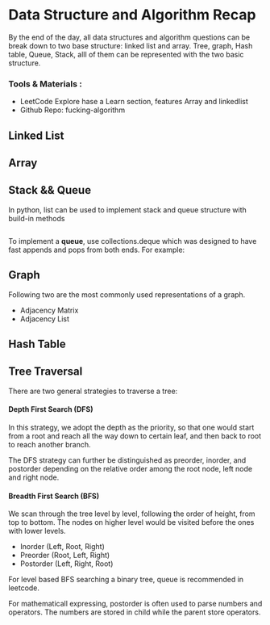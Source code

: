 # Data Structure and Algorithm Recap
By the end of the day, all data structures and algorithm questions can be break down to two base structure:
linked list and array. Tree, graph, Hash table, Queue, Stack, alll of them can be represented with the two basic structure.

### Tools & Materials :
- LeetCode Explore hase a Learn section, features Array and linkedlist
- Github Repo: fucking-algorithm



## Linked List


## Array

## Stack && Queue
In python, list can be used to implement stack and queue structure with build-in methods

```python


```

To implement a **queue**, use collections.deque which was designed to have fast appends and pops from both ends. For example:




## Graph

Following two are the most commonly used representations of a graph.
- Adjacency Matrix
- Adjacency List


## Hash Table


## Tree Traversal

There are two general strategies to traverse a tree:

#### Depth First Search (DFS)

In this strategy, we adopt the depth as the priority, so that one would start from a root and reach all the way down to certain leaf, and then back to root to reach another branch.

The DFS strategy can further be distinguished as preorder, inorder, and postorder depending on the relative order among the root node, left node and right node.

#### Breadth First Search (BFS)

We scan through the tree level by level, following the order of height, from top to bottom. The nodes on higher level would be visited before the ones with lower levels.

- Inorder (Left, Root, Right)
- Preorder (Root, Left, Right)
- Postorder (Left, Right, Root)

For level based BFS searching a binary tree, queue is recommended in leetcode.

For mathematicall expressing, postorder is often used to parse numbers and operators.
The numbers are stored in child while the parent store operators.



